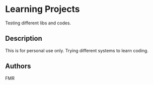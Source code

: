 # Learning Projects

Testing different libs and codes.

## Description

This is for personal use only. Trying different systems to learn coding.

## Authors

FMR
